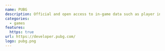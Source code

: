 ```yaml
---
name: PUBG
description: Official and open access to in-game data such as player info, seasons, tournaments and leaderboard.
categories:
  - games
features:
  https: true
url: https://developer.pubg.com/
logo: pubg.png
---
```

